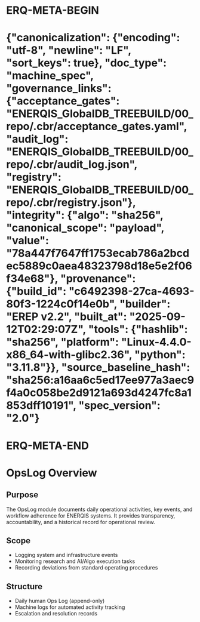 # ERQ-META-BEGIN
# {"canonicalization": {"encoding": "utf-8", "newline": "LF", "sort_keys": true}, "doc_type": "machine_spec", "governance_links": {"acceptance_gates": "ENERQIS_GlobalDB_TREEBUILD/00_repo/.cbr/acceptance_gates.yaml", "audit_log": "ENERQIS_GlobalDB_TREEBUILD/00_repo/.cbr/audit_log.json", "registry": "ENERQIS_GlobalDB_TREEBUILD/00_repo/.cbr/registry.json"}, "integrity": {"algo": "sha256", "canonical_scope": "payload", "value": "78a447f7647ff1753ecab786a2bcdec5889c0aea48323798d18e5e2f06f34e68"}, "provenance": {"build_id": "c6492398-27ca-4693-80f3-1224c0f14e0b", "builder": "EREP v2.2", "built_at": "2025-09-12T02:29:07Z", "tools": {"hashlib": "sha256", "platform": "Linux-4.4.0-x86_64-with-glibc2.36", "python": "3.11.8"}}, "source_baseline_hash": "sha256:a16aa6c5ed17ee977a3aec9f4a0c058be2d9121a693d4247fc8a1853dff10191", "spec_version": "2.0"}
# ERQ-META-END
# OpsLog Overview

## Purpose
The OpsLog module documents daily operational activities, key events, and workflow adherence for ENERQIS systems. It provides transparency, accountability, and a historical record for operational review.

## Scope
- Logging system and infrastructure events
- Monitoring research and AI/Algo execution tasks
- Recording deviations from standard operating procedures

## Structure
- Daily human Ops Log (append-only)
- Machine logs for automated activity tracking
- Escalation and resolution records

